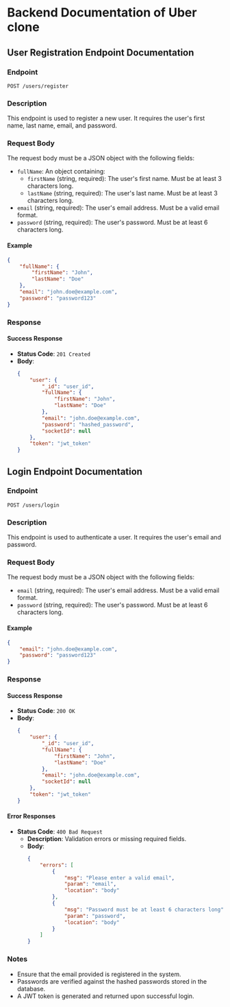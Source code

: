 # Backend Documentation of Uber clone

## User Registration Endpoint Documentation

### Endpoint
`POST /users/register`

### Description
This endpoint is used to register a new user. It requires the user's first name, last name, email, and password.

### Request Body
The request body must be a JSON object with the following fields:

- `fullName`: An object containing:
    - `firstName` (string, required): The user's first name. Must be at least 3 characters long.
    - `lastName` (string, required): The user's last name. Must be at least 3 characters long.
- `email` (string, required): The user's email address. Must be a valid email format.
- `password` (string, required): The user's password. Must be at least 6 characters long.

#### Example
```json
{
    "fullName": {
        "firstName": "John",
        "lastName": "Doe"
    },
    "email": "john.doe@example.com",
    "password": "password123"
}
```

### Response

#### Success Response
- **Status Code**: `201 Created`
- **Body**:
    ```json
    {
        "user": {
            "_id": "user_id",
            "fullName": {
                "firstName": "John",
                "lastName": "Doe"
            },
            "email": "john.doe@example.com",
            "password": "hashed_password",
            "socketId": null
        },
        "token": "jwt_token"
    }
    ```

## Login Endpoint Documentation

### Endpoint
`POST /users/login`

### Description
This endpoint is used to authenticate a user. It requires the user's email and password.

### Request Body
The request body must be a JSON object with the following fields:

- `email` (string, required): The user's email address. Must be a valid email format.
- `password` (string, required): The user's password. Must be at least 6 characters long.

#### Example
```json
{
    "email": "john.doe@example.com",
    "password": "password123"
}
```

### Response

#### Success Response
- **Status Code**: `200 OK`
- **Body**:
    ```json
    {
        "user": {
            "_id": "user_id",
            "fullName": {
                "firstName": "John",
                "lastName": "Doe"
            },
            "email": "john.doe@example.com",
            "socketId": null
        },
        "token": "jwt_token"
    }
    ```

#### Error Responses
- **Status Code**: `400 Bad Request`
    - **Description**: Validation errors or missing required fields.
    - **Body**:
        ```json
        {
            "errors": [
                {
                    "msg": "Please enter a valid email",
                    "param": "email",
                    "location": "body"
                },
                {
                    "msg": "Password must be at least 6 characters long",
                    "param": "password",
                    "location": "body"
                }
            ]
        }
        ```

### Notes
- Ensure that the email provided is registered in the system.
- Passwords are verified against the hashed passwords stored in the database.
- A JWT token is generated and returned upon successful login.
